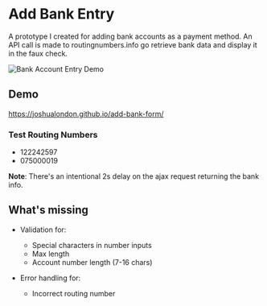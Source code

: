 # Add Bank Entry
A prototype I created for adding bank accounts as a payment method. An API call is made to routingnumbers.info go retrieve bank data and display it in the faux check.

![Bank Account Entry Demo](https://joshualondon.github.io/add-bank-form/demo/demo-bank-account-entry.gif)

## Demo
https://joshualondon.github.io/add-bank-form/

### Test Routing Numbers
- 122242597
- 075000019

**Note**: There's an intentional 2s delay on the ajax request returning the bank info.

## What's missing

- Validation for:
	- Special characters in number inputs
	- Max length
	- Account number length (7-16 chars)

- Error handling for:
	- Incorrect routing number